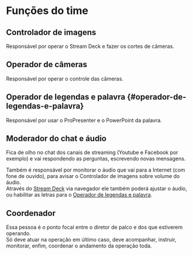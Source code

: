 # Funções do time

## Controlador de imagens
Responsável por operar o Stream Deck e fazer os cortes de câmeras.

## Operador de câmeras
Responsável por operar o controle das câmeras.

## Operador de legendas e palavra {#operador-de-legendas-e-palavra}
Responsável por usar o ProPresenter e o PowerPoint da palavra.

## Moderador do chat e áudio
Fica de olho no chat dos canais de streaming (Youtube e Facebook por exemplo) e vai respondendo as perguntas, escrevendo novas mensagens.

Também é responsável por monitorar o áudio que vai para a Internet (com fone de ouvido), para avisar o Controlador de imagens sobre volume do áudio. \
Através do [Stream Deck](/ibcalvariotv/transmissao/equipamentos-e-programas/#stream-deck) via navegador ele também poderá ajustar o áudio, ou habilitar as letras para o [Operador de legendas e palavra](#operador_de_legendas_e_palavra). 

## Coordenador
Essa pessoa é o ponto focal entre o diretor de palco e dos que estiverem operando.\
Só deve atuar na operação em último caso, deve acompanhar, instruir, monitorar, enfim, coordenar o andamento da operação toda.
